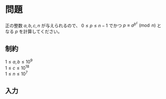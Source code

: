 # 問題

正の整数 $a,b,c,n$ が与えられるので、 $0\le p\le n - 1$ でかつ $p \equiv a^{b^c} \pmod{n}$ となる $p$ を計算してください。

## 制約

$1\le a,b\le 10^9$  
$1\le c\le 10^{18}$  
$1\le n\le 10^7$

## 入力
